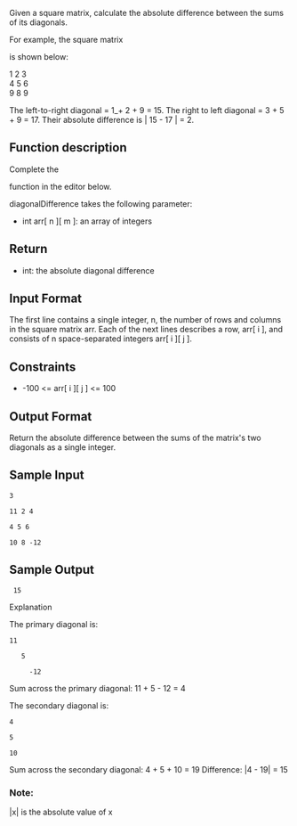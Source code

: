 Given a square matrix, calculate the absolute difference between the sums of its diagonals.

For example, the square matrix

is shown below:

1 2 3 <br />
4 5 6 <br>
9 8 9 <br>

The left-to-right diagonal = 1_+ 2 + 9 = 15. The right to left diagonal = 3 + 5 + 9 = 17. Their absolute difference is | 15 - 17 | = 2.

## Function description

Complete the

function in the editor below.

diagonalDifference takes the following parameter:

-    int arr[ n ][ m ]: an array of integers

## Return

-    int: the absolute diagonal difference

## Input Format

The first line contains a single integer, n, the number of rows and columns in the square matrix arr.
Each of the next lines describes a row, arr[ i ], and consists of n space-separated integers arr[ i ][ j ].

## Constraints

- -100 <= arr[ i ][ j ] <= 100

## Output Format

Return the absolute difference between the sums of the matrix's two diagonals as a single integer.

## Sample Input

`3`

`11 2 4`

`4 5 6`

`10 8 -12`
## Sample Output

` 15`

Explanation

The primary diagonal is:

`11`

`   5`

`     -12`

Sum across the primary diagonal: 11 + 5 - 12 = 4

The secondary diagonal is:

`4`

`5`

`10`

Sum across the secondary diagonal: 4 + 5 + 10 = 19
Difference: |4 - 19| = 15

### Note: 
|x| is the absolute value of x